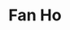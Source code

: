 ---
title: Fan Ho
layout: photographer_layout
thumb: ho-thumb.jpg
main: ho-01.jpg
shots:
    - ho-02.jpg
    - ho-03.jpg
    - ho-04.jpg
    - ho-05.jpg
references:
    - name: Official site
      url: http://www.fanhophotography.com/index.html
    - name: Wikipedia
      url: https://en.wikipedia.org/wiki/Fan_Ho
---